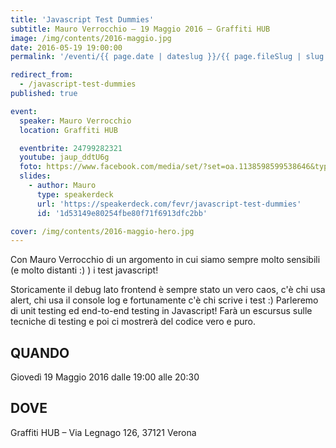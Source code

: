 ```yaml
---
title: 'Javascript Test Dummies'
subtitle: Mauro Verrocchio – 19 Maggio 2016 – Graffiti HUB
image: /img/contents/2016-maggio.jpg
date: 2016-05-19 19:00:00
permalink: '/eventi/{{ page.date | dateslug }}/{{ page.fileSlug | slug }}/index.html'

redirect_from:
  - /javascript-test-dummies
published: true

event:
  speaker: Mauro Verrocchio
  location: Graffiti HUB

  eventbrite: 24799282321
  youtube: jaup_ddtU6g
  foto: https://www.facebook.com/media/set/?set=oa.1138598599538646&type=3
  slides:
    - author: Mauro
      type: speakerdeck
      url: 'https://speakerdeck.com/fevr/javascript-test-dummies'
      id: '1d53149e80254fbe80f71f6913dfc2bb'

cover: /img/contents/2016-maggio-hero.jpg
---
```


Con Mauro Verrocchio di un argomento in cui siamo sempre molto sensibili (e molto distanti :) ) i test javascript!

Storicamente il debug lato frontend è sempre stato un vero caos, c'è chi usa alert,
chi usa il console log e fortunamente c'è chi scrive i test :)
Parleremo di unit testing ed end-to-end testing in Javascript!
Farà un escursus sulle tecniche di testing e poi ci mostrerà del codice vero e puro.

## QUANDO

Giovedì 19 Maggio 2016 dalle 19:00 alle 20:30

## DOVE

Graffiti HUB – Via Legnago 126, 37121 Verona
